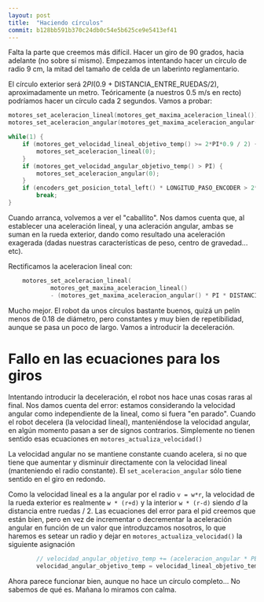 ```yaml
---
layout: post
title:  "Haciendo círculos"
commit: b128bb591b370c24db0c54e5b625ce9e5413ef41
---
```


Falta la parte que creemos más difícil. Hacer un giro de 90 grados, hacia adelante (no sobre sí mismo).
Empezamos intentando hacer un círculo de radio 9 cm, la mitad del tamaño de celda de un laberinto reglamentario.

El círculo exterior será 2*PI*(0.9 + DISTANCIA_ENTRE_RUEDAS/2), aproximadamente un metro. Teóricamente
(a nuestros 0.5 m/s en recto) podríamos hacer un círculo cada 2 segundos. Vamos a probar:

```cpp
motores_set_aceleracion_lineal(motores_get_maxima_aceleracion_lineal());
motores_set_aceleracion_angular(motores_get_maxima_aceleracion_angular());

while(1) {
    if (motores_get_velocidad_lineal_objetivo_temp() >= 2*PI*0.9 / 2) {
        motores_set_aceleracion_lineal(0);
    }
    if (motores_get_velocidad_angular_objetivo_temp() > PI) {
        motores_set_aceleracion_angular(0);
    }
    if (encoders_get_posicion_total_left() * LONGITUD_PASO_ENCODER > 2*PI*(0.9+(DISTANCIA_ENTRE_RUEDAS/2)))
        break;
}
```

Cuando arranca, volvemos a ver el "caballito". Nos damos cuenta que, al establecer una aceleración lineal, y
una acleración angular, ambas se suman en la rueda exterior, dando como resultado una aceleración
exagerada (dadas nuestras características de peso, centro de gravedad... etc). 

Rectificamos la aceleracion lineal con:

```cpp
    motores_set_aceleracion_lineal(
            motores_get_maxima_aceleracion_lineal()
            - (motores_get_maxima_aceleracion_angular() * PI * DISTANCIA_ENTRE_RUEDAS / 2));
```

Mucho mejor. El robot da unos círculos bastante buenos, quizá un pelín menos de 0.18 de diámetro, pero
constantes y muy bien de repetibilidad, aunque se pasa un poco de largo. Vamos a introducir la deceleración.

# Fallo en las ecuaciones para los giros

Intentando introducir la deceleración, el robot nos hace unas cosas raras al final. Nos damos cuenta del error:
estamos considerando la velocidad angular como independiente de la lineal, como si fuera "en parado". Cuando
el robot decelera (la velocidad lineal), manteniéndose la velocidad angular, en algún momento pasan a ser de
signos contrarios. Simplemente no tienen sentido esas ecuaciones en `motores_actualiza_velocidad()`

La velocidad angular no se mantiene constante cuando acelera, si no que tiene que aumentar y disminuir
directamente con la velocidad lineal (manteniendo el radio constante). El `set_aceleracion_angular` sólo
tiene sentido en el giro en redondo. 

Como la velocidad lineal es a la angular por el radio `v = w*r`, la velocidad de la rueda exterior es realmente
`w * (r+d)` y la interior `w * (r-d)` siendo _d_ la distancia entre ruedas / 2. Las ecuaciones del error para
el pid creemos que están bien, pero en vez de incrementar o decrementar la aceleración angular en función
de un valor que introduzcamos nosotros, lo que haremos es setear un radio y dejar en `motores_actualiza_velocidad()`
la siguiente asignación

```cpp
        // velocidad_angular_objetivo_temp += (aceleracion_angular * PERIODO_TIMER);
        velocidad_angular_objetivo_temp = velocidad_lineal_objetivo_temp / radio;
```

Ahora parece funcionar bien, aunque no hace un círculo completo... No sabemos de qué es. Mañana lo miramos
con calma.
